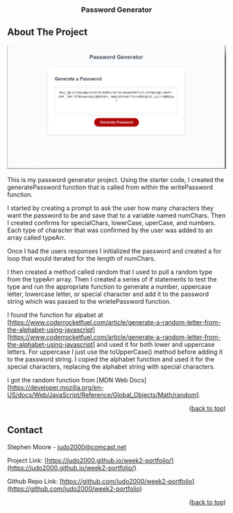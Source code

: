 <div id="top"></div>

  <h3 align="center">Password Generator</h3>
</div>

<!-- ABOUT THE PROJECT -->
## About The Project

[![Product Name Screen Shot][product-screenshot]](https://judo2000.github.io/week3-password-generator/)

This is my password generator project.  Using the starter code, I created the generatePassword function that is called from within the writePassword function.

I started by creating a prompt to ask the user how many characters they want the password to be and save that to a variable named numChars.  Then I created confirms for specialChars, lowerCase, uperCase, and numbers. Each type of character that was confirmed by the user was added to an array called typeArr.  

Once I had the users responses I initialized the password and created a for loop that would iterated for the length of numChars.

I then created a method called random that I used to pull a random type from the typeArr array.  Then I created a series of if statements to test the type and run the appropriate function to generate a number, uppercase letter, lowercase letter, or special character and add it to the password string which was passed to the wrietePassword function.

I found the function for alpabet at [https://www.coderrocketfuel.com/article/generate-a-random-letter-from-the-alphabet-using-javascript][https://www.coderrocketfuel.com/article/generate-a-random-letter-from-the-alphabet-using-javascript] and used it for both lower and uppercase letters.  For uppercase I just use the toUpperCase() method before adding it to the password string. I copied the alphabet function and used it for the special characters, replacing the alphabet string with special characters.

I got the random function from [MDN Web Docs][https://developer.mozilla.org/en-US/docs/Web/JavaScript/Reference/Global_Objects/Math/random].

<p align="right">(<a href="#top">back to top</a>)</p>

<!-- CONTACT -->
## Contact

Stephen Moore - judo2000@comcast.net

Project Link: [https://judo2000.github.io/week2-portfolio/](https://judo2000.github.io/week2-portfolio/)

Github Repo Link: [https://github.com/judo2000/week2-portfolio](https://github.com/judo2000/week2-portfolio)

<p align="right">(<a href="#top">back to top</a>)</p>

[product-screenshot]: password_generator_screenshot.png